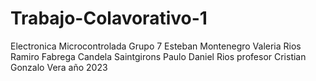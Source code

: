 # Trabajo-Colavorativo-1
Electronica Microcontrolada
  Grupo 7
    Esteban Montenegro
    Valeria Rios
    Ramiro Fabrega
    Candela Saintgirons
    Paulo Daniel Rios
  profesor Cristian Gonzalo Vera
  año 2023
  
